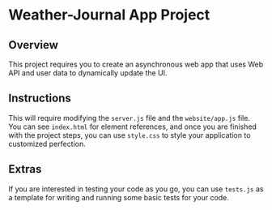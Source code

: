 # Weather-Journal App Project

## Overview

This project requires you to create an asynchronous web app that uses Web API and user data to dynamically
update the UI.

## Instructions

This will require modifying the `server.js` file and the `website/app.js` file. You can see `index.html`
for element references, and once you are finished with the project steps, you can use `style.css` to style your
application to customized perfection.

## Extras

If you are interested in testing your code as you go, you can use `tests.js` as a template for writing and
running some basic tests for your code.
